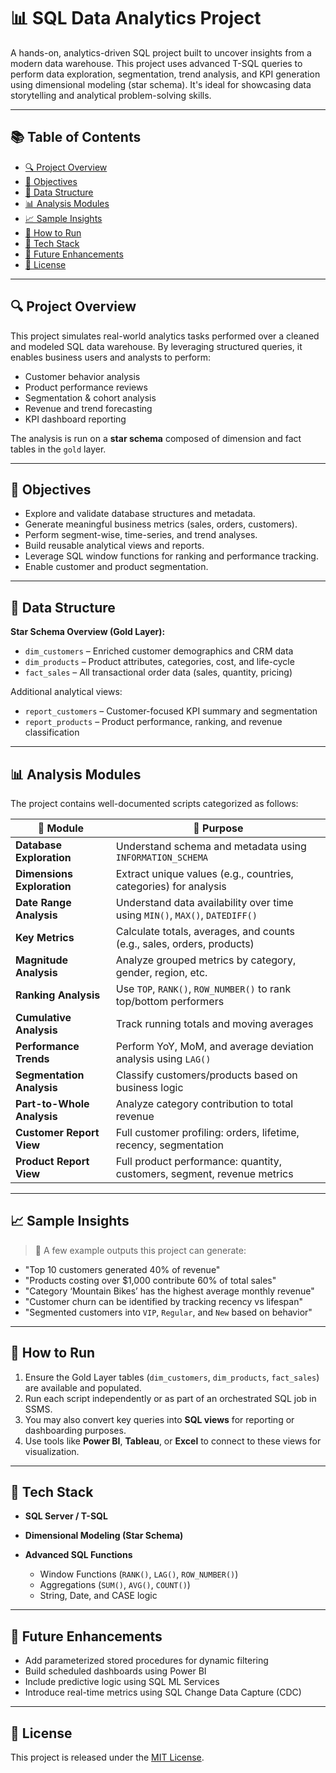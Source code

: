 # 📊 SQL Data Analytics Project

A hands-on, analytics-driven SQL project built to uncover insights from a modern data warehouse. This project uses advanced T-SQL queries to perform data exploration, segmentation, trend analysis, and KPI generation using dimensional modeling (star schema). It's ideal for showcasing data storytelling and analytical problem-solving skills.

---

## 📚 Table of Contents

* [🔍 Project Overview](#-project-overview)
* [🎯 Objectives](#-objectives)
* [🧱 Data Structure](#-data-structure)
* [📊 Analysis Modules](#-analysis-modules)
* [📈 Sample Insights](#-sample-insights)
* [🚀 How to Run](#-how-to-run)
* [🧰 Tech Stack](#-tech-stack)
* [🔮 Future Enhancements](#-future-enhancements)
* [📄 License](#-license)

---

## 🔍 Project Overview

This project simulates real-world analytics tasks performed over a cleaned and modeled SQL data warehouse. By leveraging structured queries, it enables business users and analysts to perform:

* Customer behavior analysis
* Product performance reviews
* Segmentation & cohort analysis
* Revenue and trend forecasting
* KPI dashboard reporting

The analysis is run on a **star schema** composed of dimension and fact tables in the `gold` layer.

---

## 🎯 Objectives

* Explore and validate database structures and metadata.
* Generate meaningful business metrics (sales, orders, customers).
* Perform segment-wise, time-series, and trend analyses.
* Build reusable analytical views and reports.
* Leverage SQL window functions for ranking and performance tracking.
* Enable customer and product segmentation.

---

## 🧱 Data Structure

**Star Schema Overview (Gold Layer):**

* `dim_customers` – Enriched customer demographics and CRM data
* `dim_products` – Product attributes, categories, cost, and life-cycle
* `fact_sales` – All transactional order data (sales, quantity, pricing)

Additional analytical views:

* `report_customers` – Customer-focused KPI summary and segmentation
* `report_products` – Product performance, ranking, and revenue classification

---

## 📊 Analysis Modules

The project contains well-documented scripts categorized as follows:

| 🔹 Module                  | 🧠 Purpose                                                                  |
| -------------------------- | --------------------------------------------------------------------------- |
| **Database Exploration**   | Understand schema and metadata using `INFORMATION_SCHEMA`                   |
| **Dimensions Exploration** | Extract unique values (e.g., countries, categories) for analysis            |
| **Date Range Analysis**    | Understand data availability over time using `MIN()`, `MAX()`, `DATEDIFF()` |
| **Key Metrics**            | Calculate totals, averages, and counts (e.g., sales, orders, products)      |
| **Magnitude Analysis**     | Analyze grouped metrics by category, gender, region, etc.                   |
| **Ranking Analysis**       | Use `TOP`, `RANK()`, `ROW_NUMBER()` to rank top/bottom performers           |
| **Cumulative Analysis**    | Track running totals and moving averages                                    |
| **Performance Trends**     | Perform YoY, MoM, and average deviation analysis using `LAG()`              |
| **Segmentation Analysis**  | Classify customers/products based on business logic                         |
| **Part-to-Whole Analysis** | Analyze category contribution to total revenue                              |
| **Customer Report View**   | Full customer profiling: orders, lifetime, recency, segmentation            |
| **Product Report View**    | Full product performance: quantity, customers, segment, revenue metrics     |

---

## 📈 Sample Insights

> 📌 A few example outputs this project can generate:

* "Top 10 customers generated 40% of revenue"
* "Products costing over \$1,000 contribute 60% of total sales"
* "Category ‘Mountain Bikes’ has the highest average monthly revenue"
* "Customer churn can be identified by tracking recency vs lifespan"
* "Segmented customers into `VIP`, `Regular`, and `New` based on behavior"

---

## 🚀 How to Run

1. Ensure the Gold Layer tables (`dim_customers`, `dim_products`, `fact_sales`) are available and populated.
2. Run each script independently or as part of an orchestrated SQL job in SSMS.
3. You may also convert key queries into **SQL views** for reporting or dashboarding purposes.
4. Use tools like **Power BI**, **Tableau**, or **Excel** to connect to these views for visualization.

---

## 🧰 Tech Stack

* **SQL Server / T-SQL**
* **Dimensional Modeling (Star Schema)**
* **Advanced SQL Functions**

  * Window Functions (`RANK()`, `LAG()`, `ROW_NUMBER()`)
  * Aggregations (`SUM()`, `AVG()`, `COUNT()`)
  * String, Date, and CASE logic

---

## 🔮 Future Enhancements

* Add parameterized stored procedures for dynamic filtering
* Build scheduled dashboards using Power BI
* Include predictive logic using SQL ML Services
* Introduce real-time metrics using SQL Change Data Capture (CDC)

---

## 📄 License

This project is released under the [MIT License](LICENSE).

